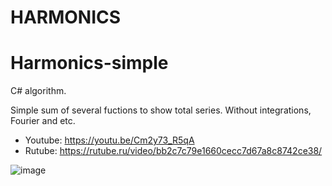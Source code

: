 # HARMONICS

# Harmonics-simple

C# algorithm.

Simple sum of several fuctions to show total series. Without integrations, Fourier and etc.

- Youtube: https://youtu.be/Cm2y73_R5qA
- Rutube: https://rutube.ru/video/bb2c7c79e1660cecc7d67a8c8742ce38/

![image](https://github.com/user-attachments/assets/fd8248d0-b23d-4142-a5fc-7acfe01e1353)
